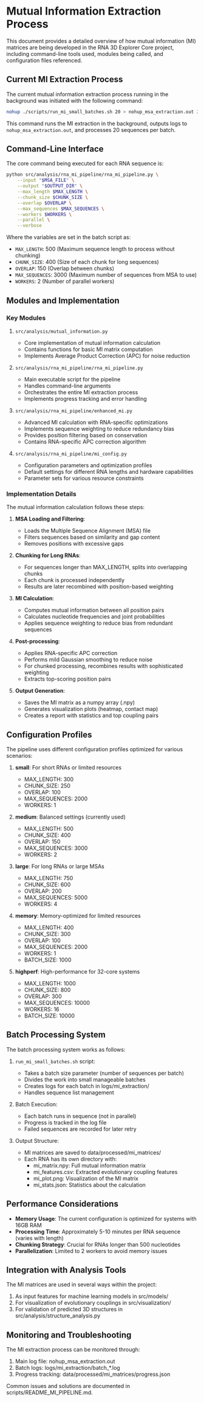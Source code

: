 # Mutual Information Extraction Process

This document provides a detailed overview of how mutual information (MI) matrices are being developed in the RNA 3D Explorer Core project, including command-line tools used, modules being called, and configuration files referenced.

## Current MI Extraction Process

The current mutual information extraction process running in the background was initiated with the following command:

```bash
nohup ./scripts/run_mi_small_batches.sh 20 > nohup_msa_extraction.out 2>&1 &
```

This command runs the MI extraction in the background, outputs logs to `nohup_msa_extraction.out`, and processes 20 sequences per batch.

## Command-Line Interface

The core command being executed for each RNA sequence is:

```bash
python src/analysis/rna_mi_pipeline/rna_mi_pipeline.py \
    --input "$MSA_FILE" \
    --output "$OUTPUT_DIR" \
    --max_length $MAX_LENGTH \
    --chunk_size $CHUNK_SIZE \
    --overlap $OVERLAP \
    --max_sequences $MAX_SEQUENCES \
    --workers $WORKERS \
    --parallel \
    --verbose
```

Where the variables are set in the batch script as:
- `MAX_LENGTH`: 500 (Maximum sequence length to process without chunking)
- `CHUNK_SIZE`: 400 (Size of each chunk for long sequences)
- `OVERLAP`: 150 (Overlap between chunks)
- `MAX_SEQUENCES`: 3000 (Maximum number of sequences from MSA to use)
- `WORKERS`: 2 (Number of parallel workers)

## Modules and Implementation

### Key Modules

1. `src/analysis/mutual_information.py`
   - Core implementation of mutual information calculation
   - Contains functions for basic MI matrix computation
   - Implements Average Product Correction (APC) for noise reduction

2. `src/analysis/rna_mi_pipeline/rna_mi_pipeline.py`
   - Main executable script for the pipeline
   - Handles command-line arguments
   - Orchestrates the entire MI extraction process
   - Implements progress tracking and error handling

3. `src/analysis/rna_mi_pipeline/enhanced_mi.py`
   - Advanced MI calculation with RNA-specific optimizations
   - Implements sequence weighting to reduce redundancy bias
   - Provides position filtering based on conservation
   - Contains RNA-specific APC correction algorithm

4. `src/analysis/rna_mi_pipeline/mi_config.py`
   - Configuration parameters and optimization profiles
   - Default settings for different RNA lengths and hardware capabilities
   - Parameter sets for various resource constraints

### Implementation Details

The mutual information calculation follows these steps:

1. **MSA Loading and Filtering**:
   - Loads the Multiple Sequence Alignment (MSA) file
   - Filters sequences based on similarity and gap content
   - Removes positions with excessive gaps

2. **Chunking for Long RNAs**:
   - For sequences longer than MAX_LENGTH, splits into overlapping chunks
   - Each chunk is processed independently
   - Results are later recombined with position-based weighting

3. **MI Calculation**:
   - Computes mutual information between all position pairs
   - Calculates nucleotide frequencies and joint probabilities
   - Applies sequence weighting to reduce bias from redundant sequences

4. **Post-processing**:
   - Applies RNA-specific APC correction
   - Performs mild Gaussian smoothing to reduce noise
   - For chunked processing, recombines results with sophisticated weighting
   - Extracts top-scoring position pairs

5. **Output Generation**:
   - Saves the MI matrix as a numpy array (.npy)
   - Generates visualization plots (heatmap, contact map)
   - Creates a report with statistics and top coupling pairs

## Configuration Profiles

The pipeline uses different configuration profiles optimized for various scenarios:

1. **small**: For short RNAs or limited resources
   - MAX_LENGTH: 300
   - CHUNK_SIZE: 250
   - OVERLAP: 100
   - MAX_SEQUENCES: 2000
   - WORKERS: 1

2. **medium**: Balanced settings (currently used)
   - MAX_LENGTH: 500
   - CHUNK_SIZE: 400
   - OVERLAP: 150
   - MAX_SEQUENCES: 3000
   - WORKERS: 2

3. **large**: For long RNAs or large MSAs
   - MAX_LENGTH: 750
   - CHUNK_SIZE: 600
   - OVERLAP: 200
   - MAX_SEQUENCES: 5000
   - WORKERS: 4

4. **memory**: Memory-optimized for limited resources
   - MAX_LENGTH: 400
   - CHUNK_SIZE: 300
   - OVERLAP: 100
   - MAX_SEQUENCES: 2000
   - WORKERS: 1
   - BATCH_SIZE: 1000

5. **highperf**: High-performance for 32-core systems
   - MAX_LENGTH: 1000
   - CHUNK_SIZE: 800
   - OVERLAP: 300
   - MAX_SEQUENCES: 10000
   - WORKERS: 16
   - BATCH_SIZE: 10000

## Batch Processing System

The batch processing system works as follows:

1. `run_mi_small_batches.sh` script:
   - Takes a batch size parameter (number of sequences per batch)
   - Divides the work into small manageable batches
   - Creates logs for each batch in logs/mi_extraction/
   - Handles sequence list management

2. Batch Execution:
   - Each batch runs in sequence (not in parallel)
   - Progress is tracked in the log file
   - Failed sequences are recorded for later retry

3. Output Structure:
   - MI matrices are saved to data/processed/mi_matrices/
   - Each RNA has its own directory with:
     - mi_matrix.npy: Full mutual information matrix
     - mi_features.csv: Extracted evolutionary coupling features
     - mi_plot.png: Visualization of the MI matrix
     - mi_stats.json: Statistics about the calculation

## Performance Considerations

- **Memory Usage**: The current configuration is optimized for systems with 16GB RAM
- **Processing Time**: Approximately 5-10 minutes per RNA sequence (varies with length)
- **Chunking Strategy**: Crucial for RNAs longer than 500 nucleotides
- **Parallelization**: Limited to 2 workers to avoid memory issues

## Integration with Analysis Tools

The MI matrices are used in several ways within the project:

1. As input features for machine learning models in src/models/
2. For visualization of evolutionary couplings in src/visualization/
3. For validation of predicted 3D structures in src/analysis/structure_analysis.py

## Monitoring and Troubleshooting

The MI extraction process can be monitored through:

1. Main log file: nohup_msa_extraction.out
2. Batch logs: logs/mi_extraction/batch_*.log
3. Progress tracking: data/processed/mi_matrices/progress.json

Common issues and solutions are documented in scripts/README_MI_PIPELINE.md.